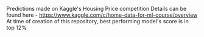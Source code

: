 Predictions made on Kaggle's Housing Price competition
Details can be found here - https://www.kaggle.com/c/home-data-for-ml-course/overview
At time of creation of this repository, best performing model's score is in top 12% 

